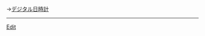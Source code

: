 ---
---
→[デジタル日時計](/デジタル日時計)

----
[Edit](https://github.com/vitroid/vitroid.github.io/edit/master/MD/DustAmbigram.md)
